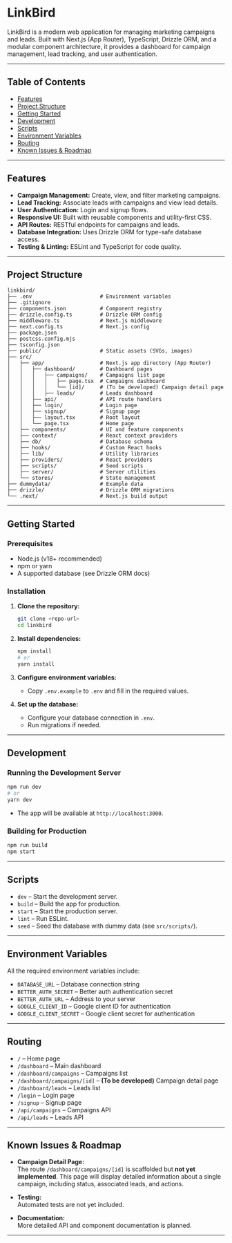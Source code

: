 # LinkBird

LinkBird is a modern web application for managing marketing campaigns and leads. Built with Next.js (App Router), TypeScript, Drizzle ORM, and a modular component architecture, it provides a dashboard for campaign management, lead tracking, and user authentication.

---

## Table of Contents

- [Features](#features)
- [Project Structure](#project-structure)
- [Getting Started](#getting-started)
- [Development](#development)
- [Scripts](#scripts)
- [Environment Variables](#environment-variables)
- [Routing](#routing)
- [Known Issues & Roadmap](#known-issues--roadmap)

---

## Features

- **Campaign Management:** Create, view, and filter marketing campaigns.
- **Lead Tracking:** Associate leads with campaigns and view lead details.
- **User Authentication:** Login and signup flows.
- **Responsive UI:** Built with reusable components and utility-first CSS.
- **API Routes:** RESTful endpoints for campaigns and leads.
- **Database Integration:** Uses Drizzle ORM for type-safe database access.
- **Testing & Linting:** ESLint and TypeScript for code quality.

---

## Project Structure

```
linkbird/
├── .env                      # Environment variables
├── .gitignore
├── components.json           # Component registry
├── drizzle.config.ts         # Drizzle ORM config
├── middleware.ts             # Next.js middleware
├── next.config.ts            # Next.js config
├── package.json
├── postcss.config.mjs
├── tsconfig.json
├── public/                   # Static assets (SVGs, images)
├── src/
│   ├── app/                  # Next.js app directory (App Router)
│   │   ├── dashboard/        # Dashboard pages
│   │   │   ├── campaigns/    # Campaigns list page
│   │   │   │   ├── page.tsx  # Campaigns dashboard
│   │   │   │   └── [id]/     # (To be developed) Campaign detail page
│   │   │   ├── leads/        # Leads dashboard
│   │   ├── api/              # API route handlers
│   │   ├── login/            # Login page
│   │   ├── signup/           # Signup page
│   │   ├── layout.tsx        # Root layout
│   │   └── page.tsx          # Home page
│   ├── components/           # UI and feature components
│   ├── context/              # React context providers
│   ├── db/                   # Database schema
│   ├── hooks/                # Custom React hooks
│   ├── lib/                  # Utility libraries
│   ├── providers/            # React providers
│   ├── scripts/              # Seed scripts
│   ├── server/               # Server utilities
│   └── stores/               # State management
├── dummydata/                # Example data
├── drizzle/                  # Drizzle ORM migrations
└── .next/                    # Next.js build output
```

---

## Getting Started

### Prerequisites

- Node.js (v18+ recommended)
- npm or yarn
- A supported database (see Drizzle ORM docs)

### Installation

1. **Clone the repository:**
   ```sh
   git clone <repo-url>
   cd linkbird
   ```

2. **Install dependencies:**
   ```sh
   npm install
   # or
   yarn install
   ```

3. **Configure environment variables:**
   - Copy `.env.example` to `.env` and fill in the required values.

4. **Set up the database:**
   - Configure your database connection in `.env`.
   - Run migrations if needed.

---

## Development

### Running the Development Server

```sh
npm run dev
# or
yarn dev
```

- The app will be available at `http://localhost:3000`.

### Building for Production

```sh
npm run build
npm start
```

---

## Scripts

- `dev` – Start the development server.
- `build` – Build the app for production.
- `start` – Start the production server.
- `lint` – Run ESLint.
- `seed` – Seed the database with dummy data (see `src/scripts/`).

---

## Environment Variables

All the required environment variables include:

- `DATABASE_URL` – Database connection string
- `BETTER_AUTH_SECRET` – Better auth authentication secret
- `BETTER_AUTH_URL` – Address to your server
- `GOOGLE_CLIENT_ID` – Google client ID for authentication
- `GOOGLE_CLIENT_SECRET` – Google client secret for authentication

---

## Routing

- `/` – Home page
- `/dashboard` – Main dashboard
- `/dashboard/campaigns` – Campaigns list
- `/dashboard/campaigns/[id]` – **(To be developed)** Campaign detail page
- `/dashboard/leads` – Leads list
- `/login` – Login page
- `/signup` – Signup page
- `/api/campaigns` – Campaigns API
- `/api/leads` – Leads API

---

## Known Issues & Roadmap

- **Campaign Detail Page:**  
  The route `/dashboard/campaigns/[id]` is scaffolded but **not yet implemented**. This page will display detailed information about a single campaign, including status, associated leads, and actions.

- **Testing:**  
  Automated tests are not yet included.

- **Documentation:**  
  More detailed API and component documentation is planned.

---
